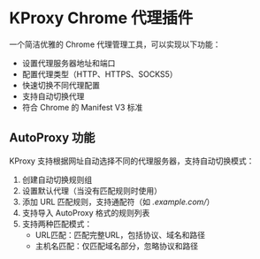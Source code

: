# KProxy Chrome 代理插件

一个简洁优雅的 Chrome 代理管理工具，可以实现以下功能：

- 设置代理服务器地址和端口
- 配置代理类型（HTTP、HTTPS、SOCKS5）
- 快速切换不同代理配置
- 支持自动切换代理
- 符合 Chrome 的 Manifest V3 标准


## AutoProxy 功能

KProxy 支持根据网址自动选择不同的代理服务器，支持自动切换模式：

1. 创建自动切换规则组
2. 设置默认代理（当没有匹配规则时使用）
3. 添加 URL 匹配规则，支持通配符（如 *.example.com/*）
4. 支持导入 AutoProxy 格式的规则列表
5. 支持两种匹配模式：
   - URL匹配：匹配完整URL，包括协议、域名和路径
   - 主机名匹配：仅匹配域名部分，忽略协议和路径